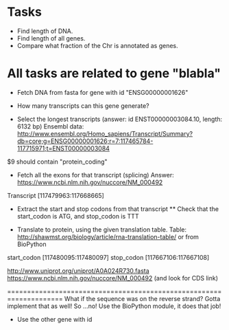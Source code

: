 # Tasks

* Find length of DNA.
* Find length of all genes.
* Compare what fraction of the Chr is annotated as genes.

# All tasks are related to gene "blabla"

* Fetch DNA from fasta for gene with id "ENSG00000001626"
* How many transcripts can this gene generate?

* Select the longest transcripts (answer: id ENST00000003084.10, length: 6132 bp)
Ensembl data: http://www.ensembl.org/Homo_sapiens/Transcript/Summary?db=core;g=ENSG00000001626;r=7:117465784-117715971;t=ENST00000003084

$9 should contain "protein_coding"

* Fetch all the exons for that transcript (splicing)
Answer: https://www.ncbi.nlm.nih.gov/nuccore/NM_000492

Transcript [117479963:117668665]

* Extract the start and stop codons from that transcript
** Check that the start_codon is ATG, and stop_codon is TTT 


* Translate to protein, using the given translation table.
Table: http://shawmst.org/biology/article/rna-translation-table/
or from BioPython

start_codon [117480095:117480097]
stop_codon  [117667106:117667108]

http://www.uniprot.org/uniprot/A0A024R730.fasta
https://www.ncbi.nlm.nih.gov/nuccore/NM_000492 (and look for CDS link)

====================================================================
What if the sequence was on the reverse strand?
Gotta implement that as well!
So ...no! Use the BioPython module, it does that job!

* Use the other gene with id



